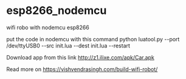 # esp8266_nodemcu
wifi robo with nodemcu esp8266

put the code in nodemcu with this command
python luatool.py --port /dev/ttyUSB0 --src init.lua --dest init.lua --restart

Download app from this link http://z1.ilixe.com/apk/Car.apk

Read more on https://vishvendrasingh.com/build-wifi-robot/
